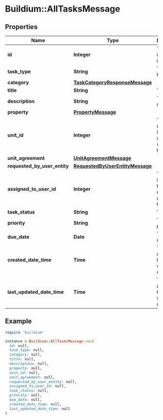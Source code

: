 # Buildium::AllTasksMessage

## Properties

| Name | Type | Description | Notes |
| ---- | ---- | ----------- | ----- |
| **id** | **Integer** | Task unique identifier. | [optional] |
| **task_type** | **String** | The task type. | [optional] |
| **category** | [**TaskCategoryResponseMessage**](TaskCategoryResponseMessage.md) |  | [optional] |
| **title** | **String** | Task title. | [optional] |
| **description** | **String** | Task description. | [optional] |
| **property** | [**PropertyMessage**](PropertyMessage.md) |  | [optional] |
| **unit_id** | **Integer** | The unit unique identifier associated with the task. | [optional] |
| **unit_agreement** | [**UnitAgreementMessage**](UnitAgreementMessage.md) |  | [optional] |
| **requested_by_user_entity** | [**RequestedByUserEntityMessage**](RequestedByUserEntityMessage.md) |  | [optional] |
| **assigned_to_user_id** | **Integer** | The unique identifier of the staff user assigned to the task. | [optional] |
| **task_status** | **String** | Task status. | [optional] |
| **priority** | **String** | Task priority. | [optional] |
| **due_date** | **Date** | Task due date. | [optional] |
| **created_date_time** | **Time** | The date and time the task was created. | [optional] |
| **last_updated_date_time** | **Time** | The date and time the task was last updated. | [optional] |

## Example

```ruby
require 'buildium'

instance = Buildium::AllTasksMessage.new(
  id: null,
  task_type: null,
  category: null,
  title: null,
  description: null,
  property: null,
  unit_id: null,
  unit_agreement: null,
  requested_by_user_entity: null,
  assigned_to_user_id: null,
  task_status: null,
  priority: null,
  due_date: null,
  created_date_time: null,
  last_updated_date_time: null
)
```

